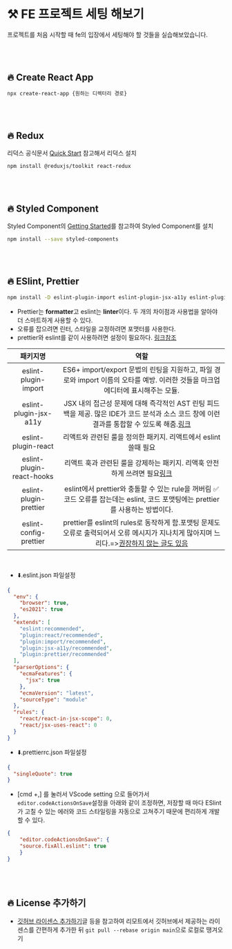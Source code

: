 # ⚒️ FE 프로젝트 세팅 해보기
프로젝트를 처음 시작할 때 fe의 입장에서 세팅해야 할 것들을 실습해보았습니다.

</br></br>

## 🔥 Create React App
```bash
npx create-react-app {원하는 디렉터리 경로}
```

</br></br>

## 🔥 Redux
리덕스 공식문서 [Quick Start](https://redux.js.org/tutorials/quick-start) 참고해서 리덕스 설치
```bash
npm install @reduxjs/toolkit react-redux
```

</br></br>

## 🔥 Styled Component
Styled Component의 [Getting Started](https://styled-components.com/docs/basics#installation)를 참고하여 Styled Component를 설치
```bash
npm install --save styled-components
```

</br></br>

## 🔥 ESlint, Prettier
```bash
npm install -D eslint-plugin-import eslint-plugin-jsx-a11y eslint-plugin-react eslint-plugin-react-hooks eslint-plugin-prettier eslint-config-prettier
```
* Prettier는 **formatter**고 eslint는 **linter**이다. 두 개의 차이점과 사용법을 알아야 더 스마트하게 사용할 수 있다.
* 오류를 잡으려면 린터, 스타일을 교정하려면 포맷터를 사용한다.
* prettier와 eslint를 같이 사용하려면 설정이 필요하다. [링크참조](https://yrnana.dev/post/2021-03-21-prettier-eslint)

|패키지명|역할|
|:---:|:---:|
|eslint-plugin-import|ES6+ import/export 문법의 린팅을 지원하고, 파일 경로와 import 이름의 오타를 예방. 이러한 것들을 마크업 에디터에 표시해주는 모듈.|
|eslint-plugin-jsx-a11y|JSX 내의 접근성 문제에 대해 즉각적인 AST 린팅 피드백을 제공. 많은 IDE가 코드 분석과 소스 코드 창에 이런 결과를 통합할 수 있도록 해줌.[링크](https://ko.reactjs.org/docs/accessibility.html#eslint-plugin-jsx-a11y)|
|eslint-plugin-react|리액트와 관련된 룰을 정의한 패키지. 리액트에서 eslint 쓸때 필요|
|eslint-plugin-react-hooks|리액트 훅과 관련된 룰을 강제하는 패키지. 리액훅 안전하게 쓰려면 필요[링크](https://reactjs.org/docs/hooks-rules.html#eslint-plugin)|
|eslint-plugin-prettier|eslint에서 prettier와 충돌할 수 있는 rule을 꺼버림 ✅ 코드 오류를 잡는데는 eslint, 코드 포맷팅에는 prettier를 사용하는 방법이다.|
|eslint-config-prettier|prettier를 eslint의 rules로 동작하게 함.포맷팅 문제도 오류로 출력되어서 오류 메시지가 지나치게 많아지며 느리다.=>[권장하지 않는 글도 있음](https://yrnana.dev/post/2021-03-21-prettier-eslint)|

</br>

* ⬇️.eslint.json 파일설정
```json
{
  "env": {
    "browser": true,
    "es2021": true
  },
  "extends": [
    "eslint:recommended",
    "plugin:react/recommended",
    "plugin:import/recommended",
    "plugin:jsx-a11y/recommended",
    "plugin:prettier/recommended"
  ],
  "parserOptions": {
    "ecmaFeatures": {
      "jsx": true
    },
    "ecmaVersion": "latest",
    "sourceType": "module"
  },
  "rules": {
    "react/react-in-jsx-scope": 0,
    "react/jsx-uses-react": 0
  }
}
```
* ⬇️.prettierrc.json 파일설정
```json
{
  "singleQuote": true
}
```

*  [cmd +,] 를 눌러서 VScode setting 으로 들어가서 `editor.codeActionsOnSave`설정을 아래와 같이 조정하면, 저장할 때 마다 ESlint가 고칠 수 있는 에러와 코드 스타일링을 자동으로 고쳐주기 때문에 편리하게 개발할 수 있다.
```json
{
    "editor.codeActionsOnSave": {
    "source.fixAll.eslint": true
    }
}
```
</br></br>

## 🔥 License 추가하기
* [깃허브 라이센스 추가하기](https://jaeryo2357.tistory.com/8)글 등을 참고하여 리모트에서 깃허브에서 제공하는 라이센스를 간편하게 추가한 뒤 `git pull --rebase origin main`으로 로컬로 땡겨오기